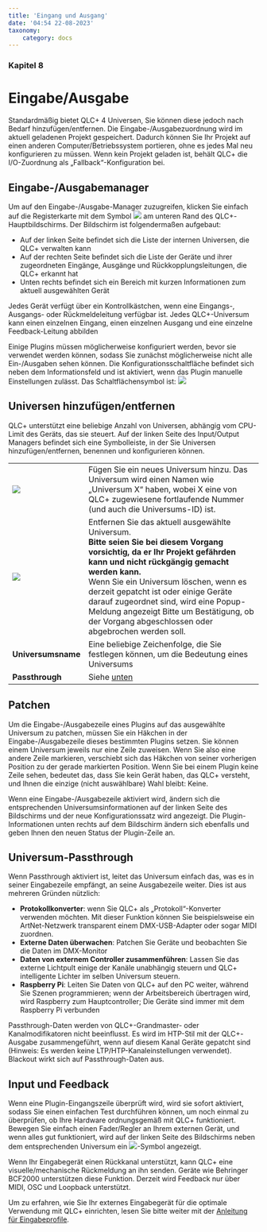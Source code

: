 ```yaml
---
title: 'Eingang und Ausgang'
date: '04:54 22-08-2023'
taxonomy:
    category: docs
---
```


<style>
    #kapitel p {
        text-align: left;
    }
</style>
### Kapitel 8

# Eingabe/Ausgabe

Standardmäßig bietet QLC+ 4 Universen, Sie können diese jedoch nach Bedarf hinzufügen/entfernen.
Die Eingabe-/Ausgabezuordnung wird im aktuell geladenen Projekt gespeichert. Dadurch können Sie Ihr Projekt auf einen anderen Computer/Betriebssystem portieren, ohne es jedes Mal neu konfigurieren zu müssen.
Wenn kein Projekt geladen ist, behält QLC+ die I/O-Zuordnung als „Fallback“-Konfiguration bei.

Eingabe-/Ausgabemanager
--------------------

Um auf den Eingabe-/Ausgabe-Manager zuzugreifen, klicken Sie einfach auf die Registerkarte mit dem Symbol ![](/basics/input_output.png) am unteren Rand des QLC+-Hauptbildschirms.
Der Bildschirm ist folgendermaßen aufgebaut:

* Auf der linken Seite befindet sich die Liste der internen Universen, die QLC+ verwalten kann
* Auf der rechten Seite befindet sich die Liste der Geräte und ihrer zugeordneten Eingänge, Ausgänge und Rückkopplungsleitungen, die QLC+ erkannt hat
* Unten rechts befindet sich ein Bereich mit kurzen Informationen zum aktuell ausgewählten Gerät

Jedes Gerät verfügt über ein Kontrollkästchen, wenn eine Eingangs-, Ausgangs- oder Rückmeldeleitung verfügbar ist.
Jedes QLC+-Universum kann einen einzelnen Eingang, einen einzelnen Ausgang und eine einzelne Feedback-Leitung abbilden

Einige Plugins müssen möglicherweise konfiguriert werden, bevor sie verwendet werden können, sodass Sie zunächst möglicherweise nicht alle Ein-/Ausgaben sehen können. Die Konfigurationsschaltfläche befindet sich neben dem Informationsfeld und ist aktiviert, wenn das Plugin manuelle Einstellungen zulässt.
Das Schaltflächensymbol ist: ![](/basics/configure.png)

Universen hinzufügen/entfernen
-------------------------

QLC+ unterstützt eine beliebige Anzahl von Universen, abhängig vom CPU-Limit des Geräts, das sie steuert.
Auf der linken Seite des Input/Output Managers befindet sich eine Symbolleiste, in der Sie Universen hinzufügen/entfernen, benennen und konfigurieren können.

|     |     |
| --- | --- |
| ![](/basics/edit_add.png) | Fügen Sie ein neues Universum hinzu. Das Universum wird einen Namen wie „Universum X“ haben, wobei X eine von QLC+ zugewiesene fortlaufende Nummer (und auch die Universums-ID) ist. |
| ![](/basics/edit_remove.png) | Entfernen Sie das aktuell ausgewählte Universum.  <br>**Bitte seien Sie bei diesem Vorgang vorsichtig, da er Ihr Projekt gefährden kann und nicht rückgängig gemacht werden kann.** <br>Wenn Sie ein Universum löschen, wenn es derzeit gepatcht ist oder einige Geräte darauf zugeordnet sind, wird eine Popup-Meldung angezeigt Bitte um Bestätigung, ob der Vorgang abgeschlossen oder abgebrochen werden soll. |
| **Universumsname** | Eine beliebige Zeichenfolge, die Sie festlegen können, um die Bedeutung eines Universums | schnell zu identifizieren
| **Passthrough** | Siehe [unten](#universum-passthrough) |

Patchen
--------

Um die Eingabe-/Ausgabezeile eines Plugins auf das ausgewählte Universum zu patchen, müssen Sie ein Häkchen in der Eingabe-/Ausgabezeile dieses bestimmten Plugins setzen. Sie können einem Universum jeweils nur eine Zeile zuweisen. Wenn Sie also eine andere Zeile markieren, verschiebt sich das Häkchen von seiner vorherigen Position zu der gerade markierten Position.
Wenn Sie bei einem Plugin keine Zeile sehen, bedeutet das, dass Sie kein Gerät haben, das QLC+ versteht, und Ihnen die einzige (nicht auswählbare) Wahl bleibt: Keine.

Wenn eine Eingabe-/Ausgabezeile aktiviert wird, ändern sich die entsprechenden Universumsinformationen auf der linken Seite des Bildschirms und der neue Konfigurationssatz wird angezeigt.
Die Plugin-Informationen unten rechts auf dem Bildschirm ändern sich ebenfalls und geben Ihnen den neuen Status der Plugin-Zeile an.

Universum-Passthrough
--------------------

Wenn Passthrough aktiviert ist, leitet das Universum einfach das, was es in seiner Eingabezeile empfängt, an seine Ausgabezeile weiter. Dies ist aus mehreren Gründen nützlich:

* **Protokollkonverter**: wenn Sie QLC+ als „Protokoll“-Konverter verwenden möchten. Mit dieser Funktion können Sie beispielsweise ein ArtNet-Netzwerk transparent einem DMX-USB-Adapter oder sogar MIDI zuordnen.
* **Externe Daten überwachen**: Patchen Sie Geräte und beobachten Sie die Daten im DMX-Monitor
* **Daten von externem Controller zusammenführen**: Lassen Sie das externe Lichtpult einige der Kanäle unabhängig steuern und QLC+ intelligente Lichter im selben Universum steuern.
* **Raspberry Pi**: Leiten Sie Daten von QLC+ auf den PC weiter, während Sie Szenen programmieren; wenn der Arbeitsbereich übertragen wird, wird Raspberry zum Hauptcontroller; Die Geräte sind immer mit dem Raspberry Pi verbunden

Passthrough-Daten werden von QLC+-Grandmaster- oder Kanalmodifikatoren nicht beeinflusst. Es wird im HTP-Stil mit der QLC+-Ausgabe zusammengeführt, wenn auf diesem Kanal Geräte gepatcht sind (Hinweis: Es werden keine LTP/HTP-Kanaleinstellungen verwendet). Blackout wirkt sich auf Passthrough-Daten aus.

Input und Feedback
-------------------

Wenn eine Plugin-Eingangszeile überprüft wird, wird sie sofort aktiviert, sodass Sie einen einfachen Test durchführen können, um noch einmal zu überprüfen, ob Ihre Hardware ordnungsgemäß mit QLC+ funktioniert.
Bewegen Sie einfach einen Fader/Regler an Ihrem externen Gerät, und wenn alles gut funktioniert, wird auf der linken Seite des Bildschirms neben dem entsprechenden Universum ein ![](/basics/input.png)-Symbol angezeigt.

Wenn Ihr Eingabegerät einen Rückkanal unterstützt, kann QLC+ eine visuelle/mechanische Rückmeldung an ihn senden. Geräte wie Behringer BCF2000 unterstützen diese Funktion.
Derzeit wird Feedback nur über MIDI, OSC und Loopback unterstützt.

Um zu erfahren, wie Sie Ihr externes Eingabegerät für die optimale Verwendung mit QLC+ einrichten, lesen Sie bitte weiter mit der [Anleitung für Eingabeprofile](input-profiles).